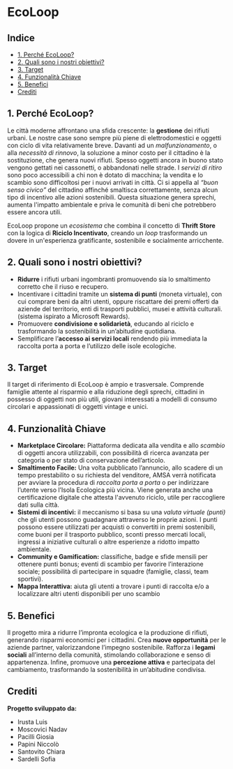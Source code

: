 <h1>EcoLoop</h1>

<h2>Indice</h2>

- [1. Perché EcoLoop?](#1-perché-ecoloop)
- [2. Quali sono i nostri obiettivi?](#2-quali-sono-i-nostri-obiettivi)
- [3. Target](#3-target)
- [4. Funzionalità Chiave](#4-funzionalità-chiave)
- [5. Benefici](#5-benefici)
- [Crediti](#crediti)

## 1. Perché EcoLoop?

Le città moderne affrontano una sfida crescente: la **gestione** dei rifiuti urbani.
Le nostre case sono sempre più piene di elettrodomestici e oggetti con ciclo di vita relativamente breve.
Davanti ad un *malfunzionamento*, o alla *necessità di rinnovo*, la soluzione a minor costo per il cittadino è la sostituzione, che genera nuovi rifiuti. Spesso oggetti ancora in buono stato vengono gettati nei cassonetti, o abbandonati nelle strade.
I *servizi di ritiro* sono poco accessibili a chi non è dotato di macchina; la vendita e lo scambio sono difficoltosi per i nuovi arrivati in città. 
Ci si appella al *“buon senso civico”* del cittadino affinché smaltisca correttamente, senza alcun tipo di incentivo alle azioni sostenibili. Questa situazione genera sprechi, aumenta l'impatto ambientale e priva le comunità di beni che potrebbero essere ancora utili.

EcoLoop propone un *ecosistema* che combina il concetto di **Thrift Store** con la logica di **Riciclo Incentivato**, creando un *loop* trasformando un dovere in un'esperienza gratificante, sostenibile e socialmente arricchente.

## 2. Quali sono i nostri obiettivi?

- **Ridurre** i rifiuti urbani ingombranti promuovendo sia lo smaltimento corretto che il riuso e recupero.
- Incentivare i cittadini tramite un **sistema di punti** (moneta virtuale), con cui comprare beni da altri utenti, oppure riscattare dei premi offerti da aziende del territorio, enti di trasporti pubblici, musei e attività culturali. (sistema ispirato a Microsoft Rewards).
- Promuovere **condivisione e solidarietà**, educando al riciclo e trasformando la sostenibilità  in un’abitudine quotidiana.
- Semplificare l’**accesso ai servizi locali** rendendo più immediata la raccolta porta a porta e l’utilizzo delle isole ecologiche.

## 3. Target

Il target di riferimento di EcoLoop è ampio e trasversale. Comprende famiglie attente al risparmio e alla riduzione degli sprechi, cittadini in possesso di oggetti non più utili, giovani interessati a modelli di consumo circolari e appassionati di oggetti vintage e unici.

## 4. Funzionalità Chiave

- **Marketplace Circolare:** Piattaforma dedicata alla vendita e allo *scambio* di oggetti ancora utilizzabili, con possibilità di ricerca avanzata per categoria o per stato di conservazione dell’articolo.
- **Smaltimento Facile:** Una volta pubblicato l’annuncio, allo scadere di un tempo prestabilito o su richiesta del venditore, AMSA verrà notificata per avviare la procedura di *raccolta porta a porta* o per indirizzare l’utente verso l’Isola Ecologica più vicina. Viene generata anche una certificazione digitale che attesta l'avvenuto riciclo, utile per raccogliere dati sulla città.
- **Sistemi di incentivi:** il meccanismo si basa su una *valuta virtuale (punti)* che gli utenti possono guadagnare attraverso le proprie azioni. I punti possono essere utilizzati per acquisti o convertiti in premi sostenibili, come buoni per il trasporto pubblico, sconti presso mercati locali, ingressi a iniziative culturali o altre esperienze a ridotto impatto ambientale.
- **Community e Gamification:** classifiche, badge e sfide mensili per ottenere punti bonus; eventi di scambio per favorire l’interazione sociale; possibilità di partecipare in squadre (famiglie, classi, team sportivi).
- **Mappa Interattiva:** aiuta gli utenti a trovare i punti di raccolta e/o a localizzare altri utenti disponibili per uno scambio

## 5. Benefici

Il progetto mira a ridurre l’impronta ecologica e la produzione di rifiuti, generando risparmi economici per i cittadini. Crea **nuove opportunità** per le aziende partner, valorizzandone l’impegno sostenibile. Rafforza i **legami sociali** all’interno della comunità, stimolando collaborazione e senso di appartenenza. Infine, promuove una **percezione attiva** e partecipata del cambiamento, trasformando la sostenibilità in un’abitudine condivisa.

## Crediti

**Progetto sviluppato da:**

- Irusta Luis
- Moscovici Nadav
- Pacilli Giosia
- Papini Niccolò
- Santovito Chiara
- Sardelli Sofia
